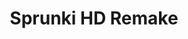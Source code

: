 ---
slug: sprunki-hd-remake-2581
title: Sprunki HD Remake
description: "Sprunki HD Remake is an exciting online game. Play for free directly in your browser!"
icon: /images/popular_mods/Sprunki HD Remake.png
url: https://wowtbc.net/sprunkin/sprunkihd-remake/index.html
previewImage: /images/popular_mods/Sprunki HD Remake.png
type: popular mods

# SEO配置
seo:
  title: "Sprunki HD Remake - Play Free Online Game | Fun Browser Games"
  description: "Sprunki HD Remake - Play this fun online game for free in your browser. No download required!"
  ogImage: "/images/popular_mods/Sprunki HD Remake.png"
  keywords: "sprunki-hd-remake-2581, online game, browser game, free game, popular mods game, play online"

videoUrls:
  - https://www.youtube.com/embed/example1
  - https://www.youtube.com/embed/example2

whyPlay:
  title: "Why Play Sprunki HD Remake?"
  items:
    - "Immersive Gameplay: Sprunki HD Remake offers an engaging and immersive gaming experience that will keep you entertained for hours"
    - "Challenging Levels: Test your skills with increasingly difficult challenges and obstacles"
    - "Beautiful Graphics: Enjoy stunning visuals and smooth animations that bring the game world to life"
    - "Regular Updates: New content and features are added regularly to keep the game fresh and exciting"
    - "Free to Play: Experience all the fun without spending a penny"
    - "Community Features: Connect with other players, share strategies, and compete for high scores"
    - "Cross-Platform: Play on any device with a web browser, no downloads required"

features:
  title: "Key Features of Sprunki HD Remake"
  image: "/images/popular_mods/Sprunki HD Remake.png"
  items:
    - "Intuitive Controls: Easy to learn controls make Sprunki HD Remake accessible for players of all skill levels"
    - "Multiple Game Modes: Enjoy various gameplay options that provide different challenges and experiences"
    - "Character Customization: Personalize your gaming experience with unique characters and items"
    - "Achievement System: Complete special tasks to earn rewards and recognition"
    - "Leaderboards: Compete with players worldwide and see who can achieve the highest scores"

characteristics:
  title: "Game Characteristics"
  image: "/images/popular_mods/Sprunki HD Remake.png"
  items:
    - "Genre: Popular mods game with elements of strategy and skill"
    - "Difficulty: Suitable for both casual gamers and those seeking a challenge"
    - "Play Time: Quick sessions or extended gameplay, depending on your preference"
    - "Art Style: Vibrant and engaging visuals that enhance the gaming experience"
    - "Sound Design: Immersive audio that complements the gameplay perfectly"

info: "Sprunki HD Remake is an exciting online game that offers players a unique and engaging gaming experience. With its intuitive controls, stunning visuals, and challenging gameplay, Sprunki HD Remake provides hours of entertainment for players of all ages and skill levels. Whether you're looking for a quick gaming session during a break or an extended play session, Sprunki HD Remake delivers an immersive experience that will keep you coming back for more. The game features multiple levels of increasing difficulty, ensuring that players are constantly challenged as they progress. With regular updates adding new content and features, Sprunki HD Remake remains fresh and exciting, providing endless entertainment options for its growing community of players."

howToPlayIntro: "Welcome to Sprunki HD Remake! This guide will walk you through the basics and help you master the game. Whether you're a beginner or looking to improve your skills, these tips and instructions will enhance your gaming experience."

howToPlaySteps:
  - title: "Getting Started"
    description: "Begin your Sprunki HD Remake adventure by familiarizing yourself with the controls. Use your keyboard or mouse to navigate through the game interface. The tutorial will guide you through the basic mechanics and help you understand the objectives."
  - title: "Understanding the Objectives"
    description: "In Sprunki HD Remake, your main goal is to progress through levels by completing specific objectives. Each level presents unique challenges that require different strategies and approaches."
  - title: "Mastering the Controls"
    description: "Practice using the controls to improve your precision and reaction time. Sprunki HD Remake requires quick reflexes and strategic thinking to overcome obstacles and defeat opponents."
  - title: "Utilizing Power-ups"
    description: "Collect power-ups throughout the game to enhance your abilities and overcome difficult challenges. Each power-up offers unique advantages that can be crucial for success."
  - title: "Developing Strategies"
    description: "As you progress in Sprunki HD Remake, develop effective strategies for different scenarios. Analyze patterns, anticipate challenges, and adapt your approach to maximize your performance."

faq:
  title: "Frequently Asked Questions about Sprunki HD Remake"
  items:
    - question: "Is Sprunki HD Remake free to play?"
      answer: "Yes, Sprunki HD Remake is completely free to play directly in your web browser. No downloads or purchases are required to enjoy the full game experience."
    - question: "Can I play Sprunki HD Remake on mobile devices?"
      answer: "Yes, Sprunki HD Remake is optimized for both desktop and mobile play. You can enjoy the game on any device with a web browser and internet connection."
    - question: "Are there any in-game purchases?"
      answer: "While Sprunki HD Remake is free to play, there may be optional in-game purchases available for cosmetic items or additional features that don't affect core gameplay."
    - question: "How often is Sprunki HD Remake updated?"
      answer: "The developers regularly update Sprunki HD Remake with new content, features, and improvements based on player feedback and game performance."
    - question: "Can I play Sprunki HD Remake offline?"
      answer: "Currently, Sprunki HD Remake requires an internet connection to play as it's a browser-based online game."
    - question: "Is Sprunki HD Remake suitable for children?"
      answer: "Yes, Sprunki HD Remake is designed to be family-friendly and suitable for players of all ages."
    - question: "How do I report bugs or issues?"
      answer: "If you encounter any problems while playing Sprunki HD Remake, you can report them through the game's support page or contact the developers directly through their website."
    - question: "Still Have Questions?"
      answer: "If you have additional questions about Sprunki HD Remake that aren't covered in this FAQ, please visit our support center or contact our customer service team for assistance."
---